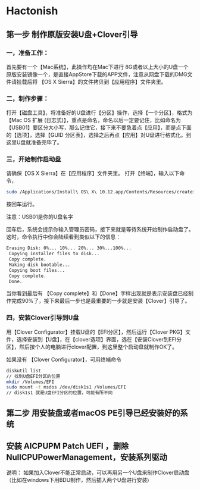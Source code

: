 # Hactonish

## 第一步 制作原版安装U盘+Clover引导

### 一，准备工作：
首先要有一个【Mac系统】，此操作均在Mac下进行
8G或者以上大小的U盘一个
原版安装镜像一个，是直接AppStore下载的APP文件，注意从网盘下载的DMG文件请挂载后将 【OS X Sierra】的文件拷贝到【应用程序】文件夹里。

### 二，制作步骤：
打开【磁盘工具】，将准备好的U盘进行【分区】操作，选择【一个分区】，格式为【Mac OS 扩展 (日志式)】，重点是命名，命名以后一定要记住，比如命名为【USB01】要区分大小写，那么记住它，接下来不要急着点【应用】，而是点下面的【选项】，选择【GUID 分区表】，选择之后再点【应用】对U盘进行格式化。到这里U盘就准备完毕了。

### 三，开始制作启动盘
请确保【OS X Sierra】在【应用程序】文件夹里。
打开【终端】，输入以下命令，

```bash
sudo /Applications/Install\ OS\ X\ 10.12.app/Contents/Resources/createinstallmedia --volume /Volumes/USB01 --applicationpath /Applications/Install\ OS\ X\ 10.12.app --nointeraction
```

按回车运行。

注意：USB01是你的U盘名字

回车后，系统会提示你输入管理员密码，接下来就是等待系统开始制作启动盘了。这时，命令执行中你会陆续看到类似以下的信息：

```bash
Erasing Disk: 0%... 10%... 20%... 30%...100%...
 Copying installer files to disk...
 Copy complete.
 Making disk bootable...
 Copying boot files...
 Copy complete.
 Done.
```

当你看到最后有 【Copy complete】和【Done】字样出现就是表示安装盘已经制作完成90%了，接下来最后一步也是最重要的一步就是安装【Clover】引导了。

### 四，安装Clover引导到U盘

用【Clover Configurator】挂载U盘的【EFI分区】，然后运行【Clover PKG】文件，选择安装到【U盘】，在【clover选项】界面，选在【安装Clover到EFI分区】，然后按个人的电脑进行clover配置，到这里整个启动盘就制作OK了。

如果没有 【Clover Configurator】，可用终端命令

```bash
diskutil list
// 找到U盘EFI分区的位置
mkdir /Volumes/EFI
sudo mount -t msdos /dev/disk1s1 /Volumes/EFI
// disk1s1 就是U盘EFI分区的位置，可能有所不同
```
## 第二步 用安装盘或者macOS PE引导已经安装好的系统

## 安装 AICPUPM Patch UEFI ，删除NullCPUPowerManagement，安装系列驱动

说明： 如果加入Clover不能正常启动，可以再用另一个U盘来制作Clover启动盘（比如在windows下用BDU制作，然后插入两个U盘进行安装)